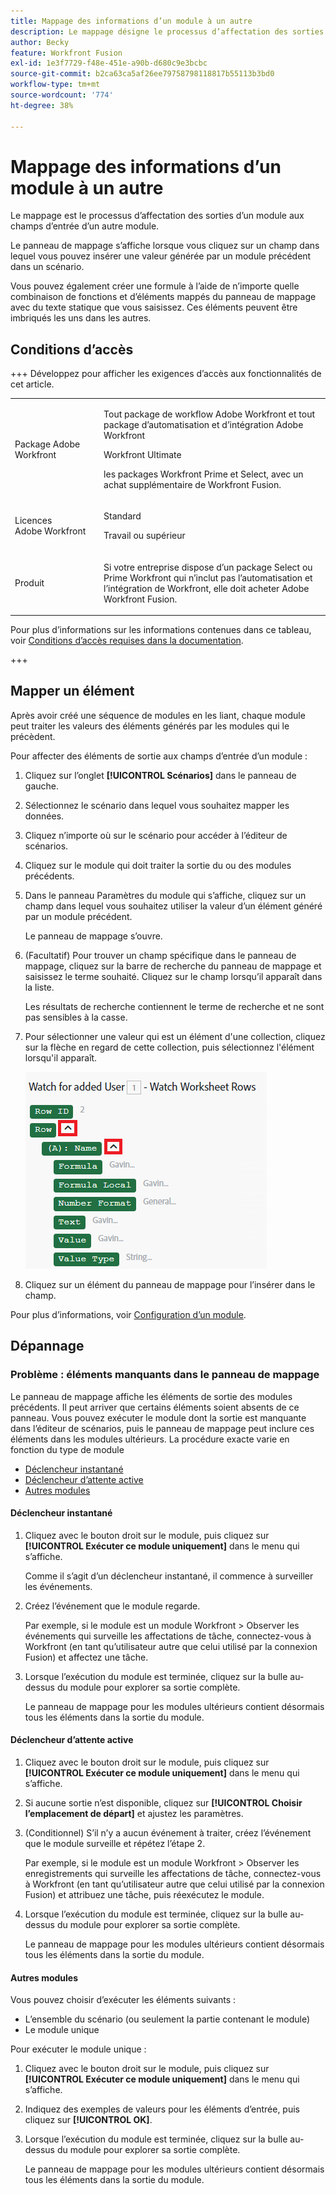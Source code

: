 ```yaml
---
title: Mappage des informations d’un module à un autre
description: Le mappage désigne le processus d’affectation des sorties d’un module, structurées en éléments, aux champs d’entrée d’un autre.
author: Becky
feature: Workfront Fusion
exl-id: 1e3f7729-f48e-451e-a90b-d680c9e3bcbc
source-git-commit: b2ca63ca5af26ee79758798118817b55113b3bd0
workflow-type: tm+mt
source-wordcount: '774'
ht-degree: 38%

---
```


# Mappage des informations d’un module à un autre

Le mappage est le processus d’affectation des sorties d’un module aux champs d’entrée d’un autre module.

Le panneau de mappage s’affiche lorsque vous cliquez sur un champ dans lequel vous pouvez insérer une valeur générée par un module précédent dans un scénario.

Vous pouvez également créer une formule à l’aide de n’importe quelle combinaison de fonctions et d’éléments mappés du panneau de mappage avec du texte statique que vous saisissez. Ces éléments peuvent être imbriqués les uns dans les autres.

## Conditions d’accès

+++ Développez pour afficher les exigences d’accès aux fonctionnalités de cet article.

<table style="table-layout:auto">
 <col> 
 <col> 
 <tbody> 
  <tr> 
   <td role="rowheader">Package Adobe Workfront</td> 
   <td> <p>Tout package de workflow Adobe Workfront et tout package d’automatisation et d’intégration Adobe Workfront</p><p>Workfront Ultimate</p><p>les packages Workfront Prime et Select, avec un achat supplémentaire de Workfront Fusion.</p> </td> 
  </tr> 
  <tr data-mc-conditions=""> 
   <td role="rowheader">Licences Adobe Workfront</td> 
   <td> <p>Standard</p><p>Travail ou supérieur</p> </td> 
  </tr> 
  <tr> 
   <td role="rowheader">Produit</td> 
   <td>
   <p>Si votre entreprise dispose d’un package Select ou Prime Workfront qui n’inclut pas l’automatisation et l’intégration de Workfront, elle doit acheter Adobe Workfront Fusion.</li></ul>
   </td> 
  </tr>
 </tbody> 
</table>

Pour plus d’informations sur les informations contenues dans ce tableau, voir [Conditions d’accès requises dans la documentation](/help/workfront-fusion/references/licenses-and-roles/access-level-requirements-in-documentation.md).

+++

## Mapper un élément

Après avoir créé une séquence de modules en les liant, chaque module peut traiter les valeurs des éléments générés par les modules qui le précèdent.

Pour affecter des éléments de sortie aux champs d’entrée d’un module :

1. Cliquez sur l’onglet **[!UICONTROL Scénarios]** dans le panneau de gauche.
1. Sélectionnez le scénario dans lequel vous souhaitez mapper les données.
1. Cliquez n’importe où sur le scénario pour accéder à l’éditeur de scénarios.
1. Cliquez sur le module qui doit traiter la sortie du ou des modules précédents.
1. Dans le panneau Paramètres du module qui s’affiche, cliquez sur un champ dans lequel vous souhaitez utiliser la valeur d’un élément généré par un module précédent.

   Le panneau de mappage s’ouvre.

1. (Facultatif) Pour trouver un champ spécifique dans le panneau de mappage, cliquez sur la barre de recherche du panneau de mappage et saisissez le terme souhaité. Cliquez sur le champ lorsqu’il apparaît dans la liste.

   Les résultats de recherche contiennent le terme de recherche et ne sont pas sensibles à la casse.
1. Pour sélectionner une valeur qui est un élément d&#39;une collection, cliquez sur la flèche en regard de cette collection, puis sélectionnez l&#39;élément lorsqu&#39;il apparaît.

   ![Élément de collection](assets/collection-dropdown.png)

1. Cliquez sur un élément du panneau de mappage pour l’insérer dans le champ.

Pour plus d’informations, voir [Configuration d’un module](/help/workfront-fusion/create-scenarios/add-modules/configure-a-modules-settings.md).


## Dépannage

### Problème : éléments manquants dans le panneau de mappage

Le panneau de mappage affiche les éléments de sortie des modules précédents. Il peut arriver que certains éléments soient absents de ce panneau. Vous pouvez exécuter le module dont la sortie est manquante dans l’éditeur de scénarios, puis le panneau de mappage peut inclure ces éléments dans les modules ultérieurs. La procédure exacte varie en fonction du type de module

* [Déclencheur instantané](#instant-trigger)
* [Déclencheur d’attente active](#polling-trigger)
* [Autres modules](#other-modules)

#### Déclencheur instantané

1. Cliquez avec le bouton droit sur le module, puis cliquez sur **[!UICONTROL Exécuter ce module uniquement]** dans le menu qui s’affiche.

   Comme il s’agit d’un déclencheur instantané, il commence à surveiller les événements.

1. Créez l’événement que le module regarde.

   Par exemple, si le module est un module Workfront > Observer les événements qui surveille les affectations de tâche, connectez-vous à Workfront (en tant qu’utilisateur autre que celui utilisé par la connexion Fusion) et affectez une tâche.

1. Lorsque l’exécution du module est terminée, cliquez sur la bulle au-dessus du module pour explorer sa sortie complète.

   Le panneau de mappage pour les modules ultérieurs contient désormais tous les éléments dans la sortie du module.

#### Déclencheur d’attente active

1. Cliquez avec le bouton droit sur le module, puis cliquez sur **[!UICONTROL Exécuter ce module uniquement]** dans le menu qui s’affiche.
1. Si aucune sortie n’est disponible, cliquez sur **[!UICONTROL Choisir l’emplacement de départ]** et ajustez les paramètres.
1. (Conditionnel) S’il n’y a aucun événement à traiter, créez l’événement que le module surveille et répétez l’étape 2.

   Par exemple, si le module est un module Workfront > Observer les enregistrements qui surveille les affectations de tâche, connectez-vous à Workfront (en tant qu’utilisateur autre que celui utilisé par la connexion Fusion) et attribuez une tâche, puis réexécutez le module.

1. Lorsque l’exécution du module est terminée, cliquez sur la bulle au-dessus du module pour explorer sa sortie complète.

   Le panneau de mappage pour les modules ultérieurs contient désormais tous les éléments dans la sortie du module.

#### Autres modules

Vous pouvez choisir d’exécuter les éléments suivants :

* L’ensemble du scénario (ou seulement la partie contenant le module)
* Le module unique

Pour exécuter le module unique :

1. Cliquez avec le bouton droit sur le module, puis cliquez sur **[!UICONTROL Exécuter ce module uniquement]** dans le menu qui s’affiche.
1. Indiquez des exemples de valeurs pour les éléments d’entrée, puis cliquez sur **[!UICONTROL OK]**.
1. Lorsque l’exécution du module est terminée, cliquez sur la bulle au-dessus du module pour explorer sa sortie complète.

   Le panneau de mappage pour les modules ultérieurs contient désormais tous les éléments dans la sortie du module.
